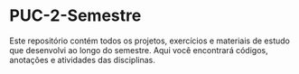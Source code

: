 # PUC-2-Semestre
Este repositório contém todos os projetos, exercícios e materiais de estudo que desenvolvi ao longo do semestre. Aqui você encontrará códigos, anotações e atividades das disciplinas.
